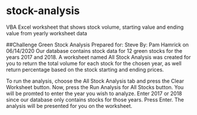 # stock-analysis
VBA Excel worksheet that shows stock volume, starting value and ending value from yearly worksheet data

##Challenge
Green Stock Analysis 
Prepared for: Steve
By: Pam Hamrick on 06/14/2020
Our database contains stock data for 12 green stocks for the years 2017 and 2018.  A worksheet named All Stock Analysis was created for you to return the total volume for each stock for the chosen year, as well return percentage based on the stock starting and ending prices.

To run the analysis, choose the All Stock Analysis tab and press the Clear Worksheet button.  Now, press the Run Analysis for All Stocks button.  You will be promted to enter the year you wish to analyze. Enter 2017 or 2018 since our database only contains stocks for those years. Press Enter.  The analysis will be presented for you on the worksheet.

